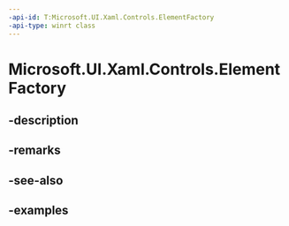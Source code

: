 ```yaml
---
-api-id: T:Microsoft.UI.Xaml.Controls.ElementFactory
-api-type: winrt class
---
```


# Microsoft.UI.Xaml.Controls.ElementFactory

<!--
public class ElementFactory : Windows.UI.Xaml.DependencyObject, Microsoft.UI.Xaml.Controls.IElementFactoryShim
-->


## -description

## -remarks

## -see-also

## -examples


